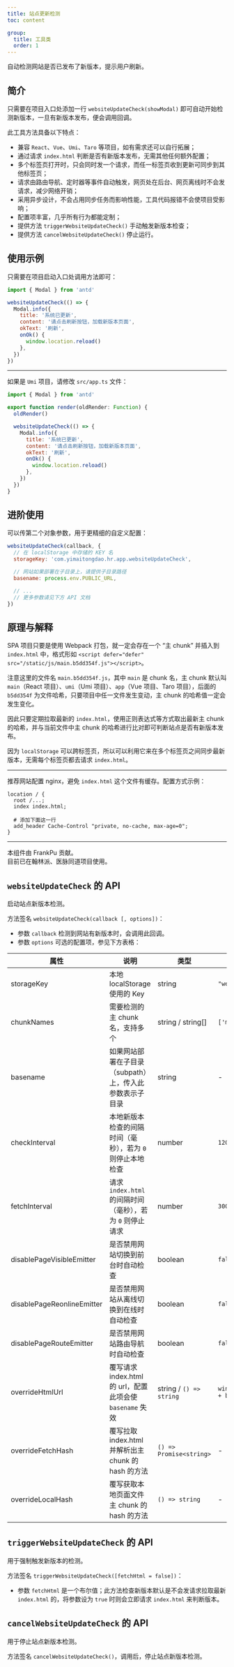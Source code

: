 ```yaml
---
title: 站点更新检测
toc: content

group:
  title: 工具类
  order: 1
---
```


自动检测网站是否已发布了新版本，提示用户刷新。

## 简介

只需要在项目入口处添加一行 `websiteUpdateCheck(showModal)` 即可自动开始检测新版本，一旦有新版本发布，便会调用回调。

此工具方法具备以下特点：

- 兼容 `React`、`Vue`、`Umi`、`Taro` 等项目，如有需求还可以自行拓展；
- 通过请求 `index.html` 判断是否有新版本发布，无需其他任何额外配置；
- 多个标签页打开时，只会同时发一个请求，而任一标签页收到更新可同步到其他标签页；
- 请求由路由导航、定时器等事件自动触发，网页处在后台、网页离线时不会发请求，减少网络开销；
- 采用异步设计，不会占用同步任务而影响性能，工具代码报错不会使项目受影响；
- 配置项丰富，几乎所有行为都能定制；
- 提供方法 `triggerWebsiteUpdateCheck()` 手动触发新版本检查；
- 提供方法 `cancelWebsiteUpdateCheck()` 停止运行。

## 使用示例

只需要在项目启动入口处调用方法即可：

```jsx | pure
import { Modal } from 'antd'

websiteUpdateCheck(() => {
  Modal.info({
    title: '系统已更新',
    content: '请点击刷新按钮，加载新版本页面',
    okText: '刷新',
    onOk() {
      window.location.reload()
    },
  })
})
```

---

如果是 `Umi` 项目，请修改 `src/app.ts` 文件：

```jsx | pure
import { Modal } from 'antd'

export function render(oldRender: Function) {
  oldRender()

  websiteUpdateCheck(() => {
    Modal.info({
      title: '系统已更新',
      content: '请点击刷新按钮，加载新版本页面',
      okText: '刷新',
      onOk() {
        window.location.reload()
      },
    })
  })
}
```

## 进阶使用

可以传第二个对象参数，用于更精细的自定义配置：

```jsx | pure
websiteUpdateCheck(callback, {
  // 在 localStorage 中存储的 KEY 名
  storageKey: 'com.yimaitongdao.hr.app.websiteUpdateCheck',

  // 网站如果部署在子目录上，请提供子目录路径
  basename: process.env.PUBLIC_URL,

  // ...
  // 更多参数请见下方 API 文档
})
```

## 原理与解释

SPA 项目只要是使用 Webpack 打包，就一定会存在一个 “主 chunk” 并插入到 `index.html` 中，格式形如 `<script defer="defer" src="/static/js/main.b5dd354f.js"></script>`。

注意这里的文件名 `main.b5dd354f.js`，其中 `main` 是 chunk 名，主 chunk 默认叫 `main`（React 项目）、`umi`（Umi 项目）、`app`（Vue 项目、Taro 项目），后面的 `b5dd354f` 为文件哈希，只要项目中任一文件发生变动，主 chunk 的哈希值一定会发生变化。

因此只要定期拉取最新的 `index.html`，使用正则表达式等方式取出最新主 chunk 的哈希，并与当前文件中主 chunk 的哈希进行比对即可判断站点是否有新版本发布。

因为 `localStorage` 可以跨标签页，所以可以利用它来在多个标签页之间同步最新版本，无需每个标签页都去请求 `index.html`。

---

推荐网站配置 nginx，避免 `index.html` 这个文件有缓存。配置方式示例：

```
location / {
  root /...;
  index index.html;

  # 添加下面这一行
  add_header Cache-Control "private, no-cache, max-age=0";
}
```

---

本组件由 FrankPu 贡献。  
目前已在翰林派、医脉同道项目使用。

## `websiteUpdateCheck` 的 API

启动站点新版本检测。

方法签名 `websiteUpdateCheck(callback [, options])`：

- 参数 `callback` 检测到网站有新版本时，会调用此回调。
- 参数 `options` 可选的配置项，参见下方表格：

| 属性                       | 说明                                                      | 类型                    | 默认值                              |
| -------------------------- | --------------------------------------------------------- | ----------------------- | ----------------------------------- |
| storageKey                 | 本地 localStorage 使用的 Key                              | string                  | `"websiteUpdateCheck"`              |
| chunkNames                 | 需要检测的主 chunk 名，支持多个                           | string / string[]       | `['main', 'umi', 'app']`            |
| basename                   | 如果网站部署在子目录（subpath）上，传入此参数表示子目录   | string                  | -                                   |
| checkInterval              | 本地新版本检查的间隔时间（毫秒），若为 `0` 则停止本地检查 | number                  | `120 * 1000`                        |
| fetchInterval              | 请求 `index.html` 的间隔时间（毫秒），若为 `0` 则停止请求 | number                  | `300 * 1000`                        |
| disablePageVisibleEmitter  | 是否禁用网站切换到前台时自动检查                          | boolean                 | `false`                             |
| disablePageReonlineEmitter | 是否禁用网站从离线切换到在线时自动检查                    | boolean                 | `false`                             |
| disablePageRouteEmitter    | 是否禁用网站路由导航时自动检查                            | boolean                 | `false`                             |
| overrideHtmlUrl            | 覆写请求 index.html 的 url，配置此项会使 `basename` 失效  | string / `() => string` | `window.location.origin + basename` |
| overrideFetchHash          | 覆写拉取 index.html 并解析出主 chunk 的 hash 的方法       | `() => Promise<string>` | -                                   |
| overrideLocalHash          | 覆写获取本地页面文件主 chunk 的 hash 的方法               | `() => string`          | -                                   |

## `triggerWebsiteUpdateCheck` 的 API

用于强制触发新版本的检测。

方法签名 `triggerWebsiteUpdateCheck([fetchHtml = false])`：

- 参数 `fetchHtml` 是一个布尔值；此方法检查新版本默认是不会发请求拉取最新 `index.html` 的，将参数设为 `true` 时则会立即请求 `index.html` 来判断版本。

## `cancelWebsiteUpdateCheck` 的 API

用于停止站点新版本检测。

方法签名 `cancelWebsiteUpdateCheck()`，调用后，停止站点新版本检测。
